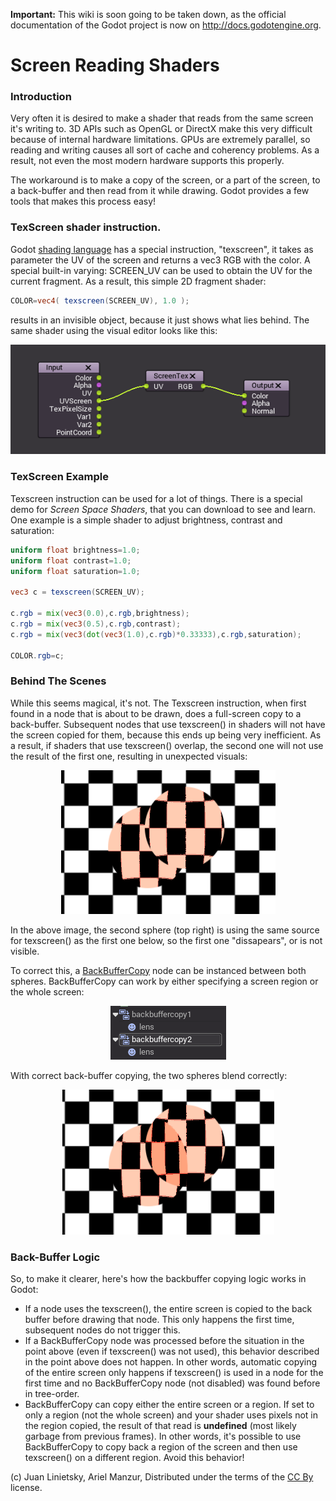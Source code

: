 **Important:** This wiki is soon going to be taken down, as the official documentation of the Godot project is now on http://docs.godotengine.org.

# Screen Reading Shaders

### Introduction

Very often it is desired to make a shader that reads from the same screen it's writing to. 3D APIs such as OpenGL or DirectX make this very difficult because of internal hardware limitations. GPUs are extremely parallel, so reading and writing causes all sort of cache and coherency problems. As a result, not even the most modern hardware supports this properly.

The workaround is to make a copy of the screen, or a part of the screen, to a back-buffer and then read from it while drawing. Godot provides a few tools that makes this process easy!

### TexScreen shader instruction.

Godot [shading language](shader) has a special instruction, "texscreen", it takes as parameter the UV of the screen and returns a vec3 RGB with the color. A special built-in varying: SCREEN_UV can be used to obtain the UV for the current fragment. As a result, this simple 2D fragment shader:

```glsl
COLOR=vec4( texscreen(SCREEN_UV), 1.0 );
```

results in an invisible object, because it just shows what lies behind. The same shader using the visual editor looks like this:

<p align="center"><img src="images/texscreen_visual_shader.png"></p>

### TexScreen Example

Texscreen instruction can be used for a lot of things. There is a special demo for _Screen Space Shaders_, that you can download to see and learn. One example is a simple shader to adjust brightness, contrast and saturation:

```glsl
uniform float brightness=1.0; 
uniform float contrast=1.0;
uniform float saturation=1.0;

vec3 c = texscreen(SCREEN_UV);

c.rgb = mix(vec3(0.0),c.rgb,brightness);
c.rgb = mix(vec3(0.5),c.rgb,contrast);
c.rgb = mix(vec3(dot(vec3(1.0),c.rgb)*0.33333),c.rgb,saturation);

COLOR.rgb=c;

```

### Behind The Scenes

While this seems magical, it's not. The Texscreen instruction, when first found in a node that is about to be drawn, does a full-screen copy to a back-buffer. Subsequent nodes that use texscreen() in shaders will not have the screen copied for them, because this ends up being very inefficient. 
As a result, if shaders that use texscreen() overlap, the second one will not use the result of the first one, resulting in unexpected visuals:

<p align="center"><img src="images/texscreen_demo1.png"></p>

In the above image, the second sphere (top right) is using the same source for texscreen() as the first one below, so the first one "dissapears", or is not visible. 

To correct this, a [BackBufferCopy](class_backbuffercopy) node can be instanced between both spheres. BackBufferCopy can work by either specifying a screen region or the whole screen:

<p align="center"><img src="images/texscreen_bbc.png"></p>

With correct back-buffer copying, the two spheres blend correctly:

<p align="center"><img src="images/texscreen_demo2.png"></p>

### Back-Buffer Logic

So, to make it clearer, here's how the backbuffer copying logic works in Godot:

* If a node uses the texscreen(), the entire screen is copied to the back buffer before drawing that node. This only happens the first time, subsequent nodes do not trigger this. 
* If a BackBufferCopy node was processed before the situation in the point above (even if texscreen() was not used), this behavior described in the point above does not happen. In other words, automatic copying of the entire screen only happens if texscreen() is used in a node for the first time and no BackBufferCopy node (not disabled) was found before in tree-order.
* BackBufferCopy can copy either the entire screen or a region. If set to only a region (not the whole screen) and your shader uses pixels not in the region copied, the result of that read is **undefined** (most likely garbage from previous frames). In other words, it's possible to use BackBufferCopy to copy back a region of the screen and then use texscreen() on a different region. Avoid this behavior!



(c) Juan Linietsky, Ariel Manzur, Distributed under the terms of the [CC By](https://creativecommons.org/licenses/by/3.0/legalcode) license.
